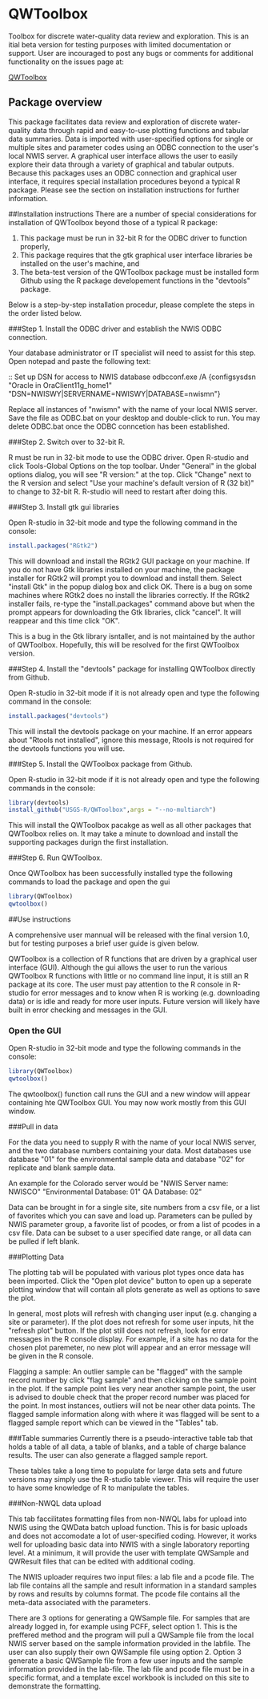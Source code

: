 QWToolbox
===

Toolbox for discrete water-quality data review and exploration. 
This is an itial beta version for testing purposes with limited documentation or support.
User are incouraged to post any bugs or comments for additional functionality on the issues page at:

[QWToolbox](https://github.com/USGS-R/QWToolbox/issues)

## Package overview
This package facilitates data review and exploration of discrete water-quality data 
through rapid and easy-to-use plotting functions and tabular data summaries.
Data is imported with user-specified options for single or multiple sites and parameter codes using
an ODBC connection to the user's local NWIS server. A graphical user interface allows the user to easily 
explore their data through a variety of graphical and tabular outputs. Because this packages uses an ODBC
connection and graphical user interface, it requires special installation procedures beyond a typical R package.
Please see the section on installation instructions for further information.

##Installation instructions
There are a number of special considerations for installation of QWToolbox beyond those of a typical R package:
1) This package must be run in 32-bit R for the ODBC driver to function properly,
2) This package requires that the gtk graphical user interface libraries be installed on the user's machine, and
3) The beta-test version of the QWToolbox package must be installed form Github using the R package developement functions in the "devtools" package.

Below is a step-by-step installation procedur, please complete the steps in the order listed below.

###Step 1. Install the ODBC driver and establish the NWIS ODBC connection. 

Your database administrator or IT specialist  will need to assist for this step. Open notepad and paste the following text:

:: Set up DSN for access to NWIS database
odbcconf.exe /A {configsysdsn "Oracle in OraClient11g_home1" "DSN=NWISWY|SERVERNAME=NWISWY|DATABASE=nwismn"}

Replace all instances of "nwismn" with the name of your local NWIS server. Save the file as ODBC.bat on your desktop and double-click to run. You may delete ODBC.bat once the ODBC conncetion has been established.

###Step 2. Switch over to 32-bit R.

R must be run in 32-bit mode to use the ODBC driver. 
Open R-studio and click Tools-Global Options on the top toolbar.
Under "General" in the global options dialog, you will see "R version:" at the top. 
Click "Change" next to the R version and select "Use your machine's default version of R (32 bit)" to change to 32-bit R. R-studio will need to restart after doing this.

###Step 3. Install gtk gui libraries

Open R-studio in 32-bit mode and type the following command in the console:
```R
install.packages("RGtk2")
```
This will download and install the RGtk2 GUI package on your machine. If you do not have Gtk libraries installed on your machine, the package installer for RGtk2 will prompt you to download and install them. Select "install Gtk" in the popup dialog box and click OK. There is a bug on some machines where RGtk2 does no install the libraries correctly. If the RGtk2 installer fails, re-type  the "install.packages" command above but when the prompt appears for downloading the Gtk libraries, click "cancel". It will reappear and this time click "OK". 

This is a bug in the Gtk library isntaller, and is not maintained by the author of QWToolbox. Hopefully, this will be resolved for the first QWToolbox version.

###Step 4. Install the "devtools" package for installing QWToolbox directly from Github.

Open R-studio in 32-bit mode if it is not already open and type the following command in the console:
```R
install.packages("devtools")
```
This will install the devtools package on your machine. If an error appears about "Rtools not installed", ignore this message, Rtools is not required for the devtools functions you will use.

###Step 5. Install the QWToolbox package from Github.

Open R-studio in 32-bit mode if it is not already open and type the following commands in the console:

```R
library(devtools)
install_github("USGS-R/QWToolbox",args = "--no-multiarch")
```

This will install the QWToolbox pacakge as well as all other packages that QWToolbox relies on. It may take a minute to download and install the supporting packages durign the first installation.

###Step 6. Run QWToolbox.

Once QWToolbox has been successfully installed type the following commands to load the package and open the gui

```R
library(QWToolbox)
qwtoolbox()
```
##Use instructions

A comprehensive user mannual will be released with the final version 1.0, but for testing purposes a brief user guide is given below.

QWToolbox is a collection of R functions that are driven by a graphical user interface (GUI). Although the gui allows the user to run the various QWToolbox R functions with little or no command line input, it is still an R package at its core. The user must pay attention to the R console in R-studio for error messages and to know when R is working (e.g. downloading data) or is idle and ready for more user inputs. Future version will likely have built in error checking and messages in the GUI.

### Open the GUI

Open R-studio in 32-bit mode and type the following commands in the console:

```R
library(QWToolbox)
qwtoolbox()
```
The qwtoolbox() function call runs the GUI and a new window will appear containing hte QWToolbox GUI. You may now work mostly from this GUI window.

###Pull in data

For the data you need to supply R with the name of your local NWIS server, and the two database numbers containing your data. Most databases use database "01" for the environmental sample data and database "02" for replicate and blank sample data. 

An example for the Colorado server would be "NWIS Server name: NWISCO" "Environmental Database: 01" QA Database: 02"

Data can be brought in for a single site, site numbers from a csv file, or a list of favorites which you can save and load up. Parameters can be pulled by NWIS parameter group, a favorite list of pcodes, or from a list of pcodes in a csv file. Data can be subset to a user specified date range, or all data can be pulled if left blank.

###Plotting Data

The plotting tab will be populated with various plot types once data has been imported. Click the "Open plot device" button to open up a seperate plotting window that will contain all plots generate as well as options to save the plot.

In general, most plots will refresh with changing user input (e.g. changing a site or parameter). If the plot does not refresh for some user inputs, hit the "refresh plot" button. If the plot still does not refresh, look for error messages in the R console display. For example, if a site has no data for the chosen plot paremeter, no new plot will appear and an error message will be given in the R console.

Flagging a sample:
An outlier sample can be "flagged" with the sample record number by click "flag sample" and then clicking on the sample point in the plot. If the sample point lies very near another sample point, the user is advised to double check that the proper record number was placed for the point. In most instances, outliers will not be near other data points. The flagged sample information along with where it was flagged will be sent to a flagged sample report which can be viewed in the "Tables" tab.

###Table summaries
Currently there is a pseudo-interactive table tab that holds a table of all data, a table of blanks, and a table of charge balance results. The user can also generate a flagged sample report.

These tables take a long time to populate for large data sets and future versions may simply use the R-studio table viewer. This will require the user to have some knowledge of R to manipulate the tables.

###Non-NWQL data upload

This tab faccilitates formatting files from non-NWQL labs for upload into NWIS using the QWData batch upload function. This is for basic uploads and does not accomodate a lot of user-specified coding. However, it works well for uploading basic data into NWIS with a single laboratory reporting level. At a minimum, it will provide the user with template QWSample and QWResult files that can be edited with additional coding.

The NWIS uploader requires two input files: a lab file and a pcode file. The lab file contains all the sample and result information in a standard samples by rows and results by columns format. The pcode file contains all the meta-data associated with the parameters. 

There are 3 options for generating a QWSample file. For samples that are already logged in, for example using PCFF, select option 1. This is the preffered method and the program will pull a QWSample file from the local NWIS server based on the sample information provided in the labfile. The user can also supply their own QWSample file using option 2. Option 3 generate a basic QWSample file from a few user inputs and the sample information provided in the lab-file. 
The lab file and pcode file must be in a specific format, and a template excel workbook is included on this site to demonstrate the formatting.


